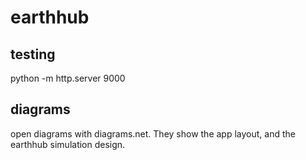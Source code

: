 # earthhub

## testing
python -m http.server 9000

## diagrams
open diagrams with diagrams.net. They show the app layout, and the earthhub simulation design.